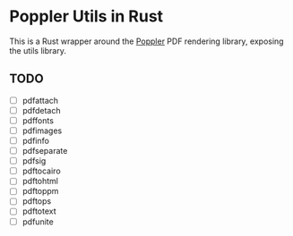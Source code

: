 # Poppler Utils in Rust

This is a Rust wrapper around the [Poppler](https://poppler.freedesktop.org/) PDF rendering library, exposing the utils library.

## TODO

- [ ] pdfattach
- [ ] pdfdetach
- [ ] pdffonts
- [ ] pdfimages
- [ ] pdfinfo
- [ ] pdfseparate
- [ ] pdfsig
- [ ] pdftocairo
- [ ] pdftohtml
- [ ] pdftoppm
- [ ] pdftops
- [ ] pdftotext
- [ ] pdfunite
